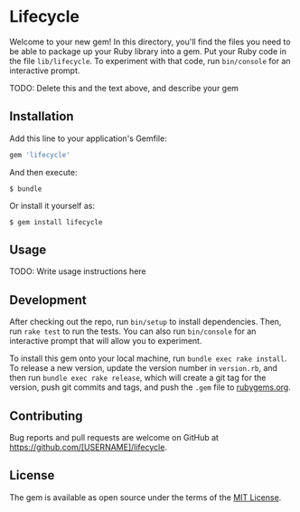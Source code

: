 # Lifecycle

Welcome to your new gem! In this directory, you'll find the files you need to be able to package up your Ruby library into a gem. Put your Ruby code in the file `lib/lifecycle`. To experiment with that code, run `bin/console` for an interactive prompt.

TODO: Delete this and the text above, and describe your gem

## Installation

Add this line to your application's Gemfile:

```ruby
gem 'lifecycle'
```

And then execute:

    $ bundle

Or install it yourself as:

    $ gem install lifecycle

## Usage

TODO: Write usage instructions here

## Development

After checking out the repo, run `bin/setup` to install dependencies. Then, run `rake test` to run the tests. You can also run `bin/console` for an interactive prompt that will allow you to experiment.

To install this gem onto your local machine, run `bundle exec rake install`. To release a new version, update the version number in `version.rb`, and then run `bundle exec rake release`, which will create a git tag for the version, push git commits and tags, and push the `.gem` file to [rubygems.org](https://rubygems.org).

## Contributing

Bug reports and pull requests are welcome on GitHub at https://github.com/[USERNAME]/lifecycle.

## License

The gem is available as open source under the terms of the [MIT License](http://opensource.org/licenses/MIT).
